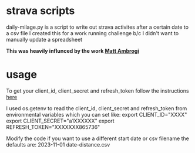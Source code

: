 # strava scripts 

daily-milage.py is a script to write out strava activites after a certain date to a csv file
I created this for a work running challenge b/c I didn't want to manually update a spreadsheet 

**This was heavily influnced by the work [Matt Ambrogi](https://towardsdatascience.com/using-the-strava-api-and-pandas-to-explore-your-activity-data-d94901d9bfde)**

# usage 
To get your client_id, client_secret and refresh_token follow the instructions [here](https://towardsdatascience.com/using-the-strava-api-and-pandas-to-explore-your-activity-data-d94901d9bfde)

I used os.getenv to read the client_id, client_secret and refresh_token from environmental variables which you can set like:
export CLIENT_ID="XXXX"
export CLIENT_SECRET="a1XXXXXX"
export REFRESH_TOKEN="XXXXXXX865736"

Modify the code if you want to use a different start date or csv filename the defaults are:
2023-11-01
date-distance.csv